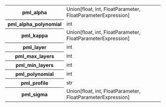 <table>
  <tr>
    <th>pml_alpha</th>
    <td>Union[float, int, FloatParameter, FloatParameterExpression]</td>
  </tr>
  <tr>
    <th>pml_alpha_polynomial</th>
    <td>int</td>
  </tr>
  <tr>
    <th>pml_kappa</th>
    <td>Union[float, int, FloatParameter, FloatParameterExpression]</td>
  </tr>
  <tr>
    <th>pml_layer</th>
    <td>int</td>
  </tr>
  <tr>
    <th>pml_max_layers</th>
    <td>int</td>
  </tr>
  <tr>
    <th>pml_min_layers</th>
    <td>int</td>
  </tr>
  <tr>
    <th>pml_polynomial</th>
    <td>int</td>
  </tr>
  <tr>
    <th>pml_profile</th>
    <td>str</td>
  </tr>
  <tr>
    <th>pml_sigma</th>
    <td>Union[float, int, FloatParameter, FloatParameterExpression]</td>
  </tr>
</table>
